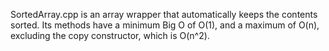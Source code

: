 SortedArray.cpp is an array wrapper that automatically keeps the contents sorted.  Its methods have a minimum Big O of O(1), and a maximum of O(n), excluding the copy constructor, which is O(n^2).
